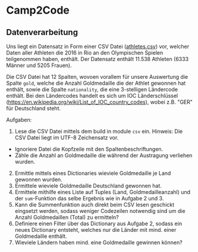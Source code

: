 # Camp2Code
## Datenverarbeitung

Uns liegt ein Datensatz in Form einer CSV Datei ([athletes.csv](athletes.csv)) vor, welcher Daten aller Athleten die 2016 in Rio an den Olympischen Spielen teilgenommen haben, enthält. Der Datensatz enthält 11.538 Athleten (6333 Männer und 5205 Frauen).

Die CSV Datei hat 12 Spalten, wovoen vorallem für unsere Auswertung die Spalte `gold`, welche die Anzahl Goldmedaille die der Athlet gewonnen hat enthält, sowie die Spalte `nationality`, die eine 3-stelligen Ländercode enthält.
Bei den Ländercodes handelt es sich um IOC Länderschlüssel (https://en.wikipedia.org/wiki/List_of_IOC_country_codes), wobei z.B. "GER" für Deutschland steht.


Aufgaben: 
1. Lese die CSV Datei mittels dem build in module `csv` ein. Hinweis: Die CSV Datei liegt im UTF-8 Zeichensatz vor.
- Ignoriere Datei die Kopfzeile mit den Spaltenbeschriftungen.
- Zähle die Anzahl an Goldmedaille die während der Austragung verliehen wurden.
2. Ermittle mittels eines Dictionaries wieviele Goldmedaille je Land gewonnen wurden.
3. Ermittele wieviele Goldmedaille Deutschland gewonnen hat.
4. Ermittele mithilfe eines Liste auf Tuples (Land, Goldmedailleanzahl) und der `sum`-Funktion das selbe Ergebnis wie in Aufgabe 2 und 3.
5. Kann die Summenfunktion auch direkt beim CSV lesen geschickt eingsetzt werden, sodass weniger Codezeilen notwendig sind um die Anzahl Goldmedaillen (Total) zu ermitteln?
6. Definiere einen Filter über das Dictionary aus Aufgabe 2, sodass ein neues Dictionary entsteht, welches nur die Länder mit mind. einer Goldmedaille enthält.
7. Wieviele Ländern haben mind. eine Goldmedaille gewinnen können?

